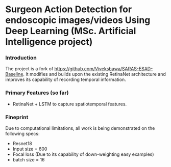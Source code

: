 # Surgeon Action Detection for endoscopic images/videos Using Deep Learning (MSc. Artificial Intelligence project)

### Introduction

The project is a fork of https://github.com/Viveksbawa/SARAS-ESAD-Baseline. It modifies and builds upon the existing RetinaNet architecture and improves its capability of recording temporal information. 

### Primary Features (so far)

- RetinaNet + LSTM to capture spatiotemporal features. 

### Fineprint
Due to computational limitations, all work is being demonstrated on the following specs:
- Resnet18
- Input size = 600
- Focal loss (Due to its capability of down-weighting easy examples)
- batch size = 16
